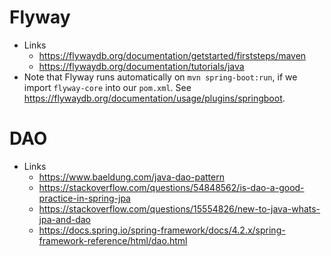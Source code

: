 # Flyway
- Links
    - https://flywaydb.org/documentation/getstarted/firststeps/maven
    - https://flywaydb.org/documentation/tutorials/java
- Note that Flyway runs automatically on `mvn spring-boot:run`, if we
  import `flyway-core` into our `pom.xml`. See https://flywaydb.org/documentation/usage/plugins/springboot.

# DAO
- Links
    - https://www.baeldung.com/java-dao-pattern
    - https://stackoverflow.com/questions/54848562/is-dao-a-good-practice-in-spring-jpa
    - https://stackoverflow.com/questions/15554826/new-to-java-whats-jpa-and-dao
    - https://docs.spring.io/spring-framework/docs/4.2.x/spring-framework-reference/html/dao.html
